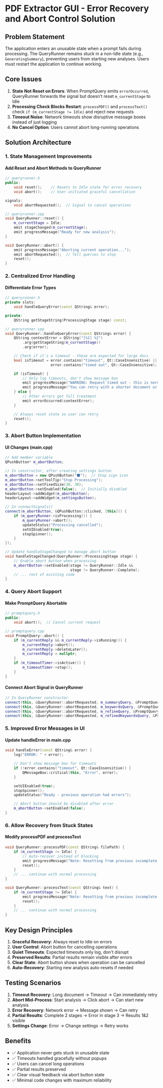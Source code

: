 # PDF Extractor GUI - Error Recovery and Abort Control Solution

## Problem Statement

The application enters an unusable state when a prompt fails during processing. The QueryRunner remains stuck in a non-Idle state (e.g., `GeneratingSummary`), preventing users from starting new analyses. Users must restart the application to continue working.

## Core Issues

1. **State Not Reset on Errors**: When PromptQuery emits `errorOccurred`, QueryRunner forwards the signal but doesn't reset `m_currentStage` to Idle
2. **Processing Check Blocks Restart**: `processPDF()` and `processText()` check `if (m_currentStage != Idle)` and reject new requests
3. **Timeout Noise**: Network timeouts show disruptive message boxes instead of just logging
4. **No Cancel Option**: Users cannot abort long-running operations

## Solution Architecture

### 1. State Management Improvements

#### Add Reset and Abort Methods to QueryRunner

```cpp
// queryrunner.h
public:
    void reset();    // Resets to Idle state for error recovery
    void abort();    // User-initiated graceful cancellation

signals:
    void abortRequested();  // Signal to cancel operations

// queryrunner.cpp
void QueryRunner::reset() {
    m_currentStage = Idle;
    emit stageChanged(m_currentStage);
    emit progressMessage("Ready for new analysis");
}

void QueryRunner::abort() {
    emit progressMessage("Aborting current operation...");
    emit abortRequested();  // Tell queries to stop
    reset();
}
```

### 2. Centralized Error Handling

#### Differentiate Error Types

```cpp
// queryrunner.h
private slots:
    void handleQueryError(const QString& error);

private:
    QString getStageString(ProcessingStage stage) const;

// queryrunner.cpp
void QueryRunner::handleQueryError(const QString& error) {
    QString contextError = QString("[%1] %2")
        .arg(getStageString(m_currentStage))
        .arg(error);

    // Check if it's a timeout - these are expected for large docs
    bool isTimeout = error.contains("timeout", Qt::CaseInsensitive) ||
                     error.contains("timed out", Qt::CaseInsensitive);

    if (isTimeout) {
        // Only log timeouts, don't show message box
        emit progressMessage("WARNING: Request timed out - this is normal for large documents");
        emit progressMessage("You can retry with a shorter document or adjust timeout in settings");
    } else {
        // Other errors get full treatment
        emit errorOccurred(contextError);
    }

    // Always reset state so user can retry
    reset();
}
```

### 3. Abort Button Implementation

#### UI Changes (main.cpp)

```cpp
// Add member variable
QPushButton* m_abortButton;

// In constructor, after creating settings button
m_abortButton = new QPushButton("⬛");  // Stop sign icon
m_abortButton->setToolTip("Stop Processing");
m_abortButton->setFixedSize(30, 30);
m_abortButton->setEnabled(false);  // Initially disabled
headerLayout->addWidget(m_abortButton);
headerLayout->addWidget(m_settingsButton);

// In connectSignals()
connect(m_abortButton, &QPushButton::clicked, [this]() {
    if (m_queryRunner->isProcessing()) {
        m_queryRunner->abort();
        updateStatus("Processing cancelled");
        setUIEnabled(true);
        stopSpinner();
    }
});

// Update handleStageChanged to manage abort button
void handleStageChanged(QueryRunner::ProcessingStage stage) {
    // Enable abort button when processing
    m_abortButton->setEnabled(stage != QueryRunner::Idle &&
                              stage != QueryRunner::Complete);
    // ... rest of existing code
}
```

### 4. Query Abort Support

#### Make PromptQuery Abortable

```cpp
// promptquery.h
public:
    void abort();  // Cancel current request

// promptquery.cpp
void PromptQuery::abort() {
    if (m_currentReply && m_currentReply->isRunning()) {
        m_currentReply->abort();
        m_currentReply->deleteLater();
        m_currentReply = nullptr;
    }
    if (m_timeoutTimer->isActive()) {
        m_timeoutTimer->stop();
    }
}
```

#### Connect Abort Signal in QueryRunner

```cpp
// In QueryRunner constructor
connect(this, &QueryRunner::abortRequested, m_summaryQuery, &PromptQuery::abort);
connect(this, &QueryRunner::abortRequested, m_keywordsQuery, &PromptQuery::abort);
connect(this, &QueryRunner::abortRequested, m_refineQuery, &PromptQuery::abort);
connect(this, &QueryRunner::abortRequested, m_refinedKeywordsQuery, &PromptQuery::abort);
```

### 5. Improved Error Messages in UI

#### Update handleError in main.cpp

```cpp
void handleError(const QString& error) {
    log("ERROR: " + error);

    // Don't show message box for timeouts
    if (!error.contains("timeout", Qt::CaseInsensitive)) {
        QMessageBox::critical(this, "Error", error);
    }

    setUIEnabled(true);
    stopSpinner();
    updateStatus("Ready - previous operation had errors");

    // Abort button should be disabled after error
    m_abortButton->setEnabled(false);
}
```

### 6. Allow Recovery from Stuck States

#### Modify processPDF and processText

```cpp
void QueryRunner::processPDF(const QString& filePath) {
    if (m_currentStage != Idle) {
        // Auto-recover instead of blocking
        emit progressMessage("Note: Resetting from previous incomplete operation");
        reset();
    }
    // ... continue with normal processing
}

void QueryRunner::processText(const QString& text) {
    if (m_currentStage != Idle) {
        emit progressMessage("Note: Resetting from previous incomplete operation");
        reset();
    }
    // ... continue with normal processing
}
```

## Key Design Principles

1. **Graceful Recovery**: Always reset to Idle on errors
2. **User Control**: Abort button for cancelling operations
3. **Quiet Timeouts**: Expected timeouts only log, don't disrupt
4. **Preserved Results**: Partial results remain visible after errors
5. **Clear State**: Abort button shows when operation can be cancelled
6. **Auto-Recovery**: Starting new analysis auto-resets if needed

## Testing Scenarios

1. **Timeout Recovery**: Long document → Timeout → Can immediately retry
2. **Abort Mid-Process**: Start analysis → Click abort → Can start new analysis
3. **Error Recovery**: Network error → Message shown → Can retry
4. **Partial Results**: Complete 2 stages → Error in stage 3 → Results 1&2 visible
5. **Settings Change**: Error → Change settings → Retry works

## Benefits

- ✅ Application never gets stuck in unusable state
- ✅ Timeouts handled gracefully without popups
- ✅ Users can cancel long operations
- ✅ Partial results preserved
- ✅ Clear visual feedback via abort button state
- ✅ Minimal code changes with maximum reliability